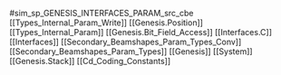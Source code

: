 #sim_sp_GENESIS_INTERFACES_PARAM_src_cbe
[[Types_Internal_Param_Write]]
[[Genesis.Position]]
[[Types_Internal_Param]]
[[Genesis.Bit_Field_Access]]
[[Interfaces.C]]
[[Interfaces]]
[[Secondary_Beamshapes_Param_Types_Conv]]
[[Secondary_Beamshapes_Param_Types]]
[[Genesis]]
[[System]]
[[Genesis.Stack]]
[[Cd_Coding_Constants]]
